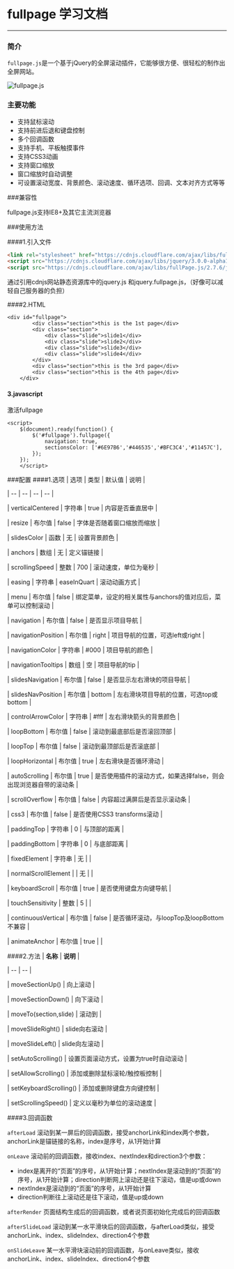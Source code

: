 # fullpage 学习文档

---
### 简介
`fullpage.js`是一个基于jQuery的全屏滚动插件，它能够很方便、很轻松的制作出全屏网站。

![fullpage.js](http://www.uedsc.com/wp-content/uploads/2014/06/77.png)

### 主要功能

- 支持鼠标滚动
- 支持前进后退和键盘控制
- 多个回调函数
- 支持手机、平板触摸事件
- 支持CSS3动画
- 支持窗口缩放
- 窗口缩放时自动调整
- 可设置滚动宽度、背景颜色、滚动速度、循环选项、回调、文本对齐方式等等

###兼容性

fullpage.js支持IE8+及其它主流浏览器

###使用方法

####1.引入文件

```html
<link rel="stylesheet" href="https://cdnjs.cloudflare.com/ajax/libs/fullPage.js/2.7.6/jquery.fullPage.css">
<script src="https://cdnjs.cloudflare.com/ajax/libs/jquery/3.0.0-alpha1/jquery.js"></script>
<script src="https://cdnjs.cloudflare.com/ajax/libs/fullPage.js/2.7.6/jquery.fullPage.js"></script>
```
通过引用cdnjs网站静态资源库中的jquery.js 和jquery.fullpage.js，（好像可以减轻自己服务器的负担）

####2.HTML
```
<div id="fullpage">
		<div class="section">this is the 1st page</div>
		<div class="section">
			<div class="slide">slide1</div>
			<div class="slide">slide2</div>
			<div class="slide">slide3</div>
			<div class="slide">slide4</div>
		</div>
		<div class="section">this is the 3rd page</div>
		<div class="section">this is the 4th page</div>
	</div>
```
#### 3.javascript
激活fullpage
```
<script>
	$(document).ready(function() {
		$('#fullpage').fullpage({
			navigation: true,
			sectionsColor: ['#6E97B6','#446535','#BFC3C4','#11457C'],
		});
	});
	</script>
```

###配置
####1.选项
| 选项 | 类型 | 默认值 | 说明 |

| -- | -- | -- | -- |

| verticalCentered | 字符串 | true | 内容是否垂直居中 |

| resize | 布尔值 | false | 字体是否随着窗口缩放而缩放 |

| slidesColor | 函数 | 无 | 设置背景颜色 |

| anchors | 数组 | 无 | 定义锚链接 |

| scrollingSpeed | 整数 | 700 | 滚动速度，单位为毫秒 |

| easing | 字符串 | easeInQuart | 滚动动画方式 |

| menu | 布尔值 | false | 绑定菜单，设定的相关属性与anchors的值对应后，菜单可以控制滚动 |

| navigation | 布尔值 | false | 是否显示项目导航 |

| navigationPosition | 布尔值 | right | 项目导航的位置，可选left或right |

| navigationColor | 字符串 | #000 | 项目导航的颜色 |

| navigationTooltips | 数组 | 空 | 项目导航的tip |

| slidesNavigation | 布尔值 | false | 是否显示左右滑块的项目导航 |

| slidesNavPosition | 布尔值 | bottom | 左右滑块项目导航的位置，可选top或bottom |

| controlArrowColor | 字符串 | #fff | 左右滑块箭头的背景颜色 |

| loopBottom | 布尔值 | false | 滚动到最底部后是否滚回顶部 |

| loopTop | 布尔值 | false | 滚动到最顶部后是否滚底部 |

| loopHorizontal | 布尔值 | true | 左右滑块是否循环滑动 |

| autoScrolling | 布尔值 | true | 是否使用插件的滚动方式，如果选择false，则会出现浏览器自带的滚动条 |

| scrollOverflow | 布尔值 | false | 内容超过满屏后是否显示滚动条 |

| css3 | 布尔值 | false | 是否使用CSS3 transforms滚动 |

| paddingTop | 字符串 | 0 | 与顶部的距离 |

| paddingBottom | 字符串 | 0 | 与底部距离 |

| fixedElement | 字符串 | 无 | |

| normalScrollElement | | 无 | |

| keyboardScroll | 布尔值 | true | 是否使用键盘方向键导航 |

| touchSensitivity | 整数 | 5 | |

| continuousVertical | 布尔值 | false | 是否循环滚动，与loopTop及loopBottom不兼容 |

| animateAnchor | 布尔值 | true | |

####2.方法
| **名称** | **说明** |

| -- | -- |

| moveSectionUp() | 向上滚动 |

| moveSectionDown() | 向下滚动 |

| moveTo(section,slide) | 滚动到 |

| moveSlideRight() | slide向右滚动 |

| moveSlideLeft() | slide向左滚动 |

| setAutoScrolling() | 设置页面滚动方式，设置为true时自动滚动 |

| setAllowScrolling() | 添加或删除鼠标滚轮/触控板控制 |

| setKeyboardScrolling() | 添加或删除键盘方向键控制 |

| setScrollingSpeed() | 定义以毫秒为单位的滚动速度 |

####3.回调函数

`afterLoad`
滚动到某一屏后的回调函数，接受anchorLink和index两个参数，anchorLink是锚链接的名称，index是序号，从1开始计算

`onLeave`
滚动前的回调函数，接收index、nextIndex和direction3个参数：

 - index是离开的“页面”的序号，从1开始计算；nextIndex是滚动到的“页面”的序号，从1开始计算；direction判断网上滚动还是往下滚动，值是up或down
 - nextIndex是滚动到的“页面”的序号，从1开始计算
 - direction判断往上滚动还是往下滚动，值是up或down
 
`afterRender`
页面结构生成后的回调函数，或者说页面初始化完成后的回调函数

`afterSlideLoad`
滚动到某一水平滑块后的回调函数，与afterLoad类似，接受anchorLink、index、slideIndex、direction4个参数

`onSlideLeave`
某一水平滑块滚动前的回调函数，与onLeave类似，接收anchorLink、index、slideIndex、direction4个参数
